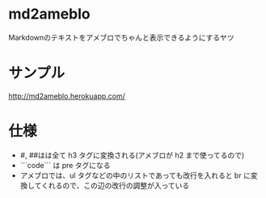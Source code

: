 # md2ameblo
Markdownのテキストをアメブロでちゃんと表示できるようにするヤツ

# サンプル
http://md2ameblo.herokuapp.com/

# 仕様
* #, ##はは全て h3 タグに変換される(アメブロが h2 まで使ってるので)
* \`\`\`code\`\`\` は pre タグになる
* アメブロでは、ul タグなどの中のリストであっても改行を入れると br に変換してくれるので、この辺の改行の調整が入っている

